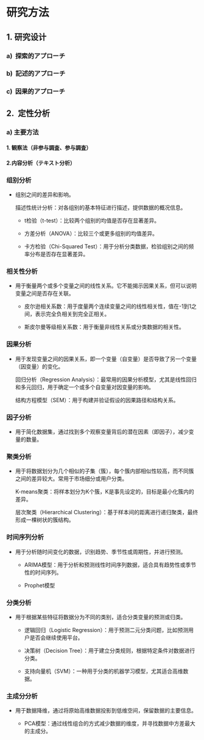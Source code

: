 # 研究方法


## 1. 研究设计

### a)  探索的アプローチ

### b)  記述的アプローチ

### c)  因果的アプローチ

## 2.  定性分析

### a) 主要方法

#### 1. 観察法（非参与調査、参与調査）

#### 2.内容分析（テキスト分析）

### 组别分析

-  组别之间的差异和影响。

	 描述性统计分析：对各组别的基本特征进行描述，提供数据的概况信息。

	- t检验（t-test）：比较两个组别的均值是否存在显著差异。

	- 方差分析（ANOVA）：比较三个或更多组别的均值差异。

	- 卡方检验（Chi-Squared Test）：用于分析分类数据，检验组别之间的频率分布是否存在显著差异。
### 相关性分析

- 用于衡量两个或多个变量之间的线性关系。它不能揭示因果关系，但可以说明变量之间是否存在关联。

	- 皮尔逊相关系数：用于度量两个连续变量之间的线性相关性，值在-1到1之间，表示完全负相关到完全正相关。

	- 斯皮尔曼等级相关系数：用于衡量非线性关系或分类数据的相关性。

### 因果分析

- 用于发现变量之间的因果关系，即一个变量（自变量）是否导致了另一个变量（因变量）的变化。

	回归分析（Regression Analysis）：最常用的因果分析模型，尤其是线性回归和多元回归，用于确定一个或多个自变量对因变量的影响。

	结构方程模型（SEM）：用于构建并验证假设的因果路径和结构关系。
### 因子分析

- 用于简化数据集，通过找到多个观察变量背后的潜在因素（即因子），减少变量的数量。

### 聚类分析

- 用于将数据划分为几个相似的子集（簇），每个簇内部相似性较高，而不同簇之间的差异较大。常用于市场细分或用户分类。

	K-means聚类：将样本划分为K个簇，K是事先设定的，目标是最小化簇内的差异。

	层次聚类（Hierarchical Clustering）：基于样本间的距离进行递归聚类，最终形成一棵树状的簇结构。

### 时间序列分析

- 用于分析随时间变化的数据，识别趋势、季节性或周期性，并进行预测。

	- ARIMA模型：用于分析和预测线性时间序列数据，适合具有趋势性或季节性的时间序列。

	- Prophet模型

### 分类分析

- 用于根据某些特征将数据分为不同的类别，适合分类变量的预测或归类。

	- 逻辑回归（Logistic Regression）：用于预测二元分类问题，比如预测用户是否会继续使用平台。

	-  决策树（Decision Tree）：用于建立分类规则，根据特定条件对数据进行分类。

	-  支持向量机（SVM）：一种用于分类的机器学习模型，尤其适合高维数据。

### 主成分分析

- 用于数据降维，通过将原始高维数据投影到低维空间，保留数据的主要信息。

	- PCA模型：通过线性组合的方式减少数据的维度，并寻找数据中方差最大的主成分。